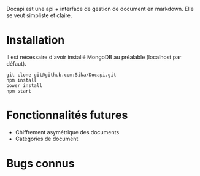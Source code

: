 Docapi est une api + interface de gestion de document en markdown.
Elle se veut simpliste et claire.

# Installation

Il est nécessaire d'avoir installé MongoDB au préalable (localhost par défaut).

```{.bash}
git clone git@github.com:5ika/Docapi.git
npm install
bower install
npm start
```

# Fonctionnalités futures

- Chiffrement asymétrique des documents
- Catégories de document

# Bugs connus
